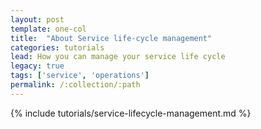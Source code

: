 ```yaml
---
layout: post
template: one-col
title:  "About Service life-cycle management"
categories: tutorials
lead: How you can manage your service life cycle
legacy: true
tags: ['service', 'operations']
permalink: /:collection/:path
---
```


{% include tutorials/service-lifecycle-management.md %}
